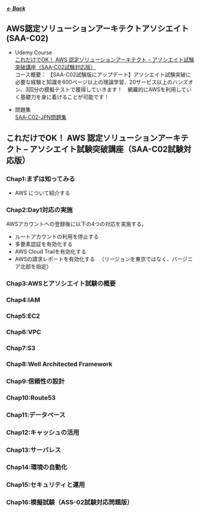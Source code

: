 ##### [← Back](https://shinkoryo.github.io)


## AWS認定ソリューションアーキテクトアソシエイト(SAA-C02)

- Udemy Course  
 [これだけでOK！ AWS 認定ソリューションアーキテクト – アソシエイト試験突破講座（SAA-C02試験対応版）](https://www.udemy.com/course/aws-associate/learn/lecture/13377998?start=0#overview)  
コース概要：  【SAA-C02試験版にアップデート】アソシエイト試験突破に必要な経験と知識を600ページ以上の理論学習、20サービス以上のハンズオン、3回分の模擬テストで獲得していきます！　網羅的にAWSを利用していく基礎力を身に着けることが可能です！

- 問題集  
[SAA-C02-JPN問題集](https://www.jpnshiken.com/shiken/Amazon.SAA-C02-JPN.v2020-07-20.q84.html)

## これだけでOK！ AWS 認定ソリューションアーキテクト – アソシエイト試験突破講座（SAA-C02試験対応版）
### Chap1:まずは知ってみる
  - AWS について紹介する

### Chap2:Day1対応の実施  
AWSアカウントへの登録後に以下の4つの対応を実施する。
  - ルートアカウントの利用を停止する
  - 多要素認証を有効化する
  - AWS Cloud Trailを有効化する
  - AWSの請求レポートを有効化する
  　（リージョンを東京ではなく、バージニア北部を指定）

### Chap3:AWSとアソシエイト試験の概要
### Chap4:IAM
### Chap5:EC2
### Chap6:VPC
### Chap7:S3
### Chap8:Well Architected Framework
### Chap9:信頼性の設計
### Chap10:Route53
### Chap11:データベース
### Chap12:キャッシュの活用
### Chap13:サーバレス
### Chap14:環境の自動化
### Chap15:セキュリティと運用
### Chap16:模擬試験（ASS-02試験対応問題版）